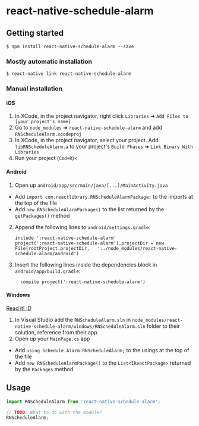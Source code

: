 
# react-native-schedule-alarm

## Getting started

`$ npm install react-native-schedule-alarm --save`

### Mostly automatic installation

`$ react-native link react-native-schedule-alarm`

### Manual installation


#### iOS

1. In XCode, in the project navigator, right click `Libraries` ➜ `Add Files to [your project's name]`
2. Go to `node_modules` ➜ `react-native-schedule-alarm` and add `RNScheduleAlarm.xcodeproj`
3. In XCode, in the project navigator, select your project. Add `libRNScheduleAlarm.a` to your project's `Build Phases` ➜ `Link Binary With Libraries`
4. Run your project (`Cmd+R`)<

#### Android

1. Open up `android/app/src/main/java/[...]/MainActivity.java`
  - Add `import com.reactlibrary.RNScheduleAlarmPackage;` to the imports at the top of the file
  - Add `new RNScheduleAlarmPackage()` to the list returned by the `getPackages()` method
2. Append the following lines to `android/settings.gradle`:
  	```
  	include ':react-native-schedule-alarm'
  	project(':react-native-schedule-alarm').projectDir = new File(rootProject.projectDir, 	'../node_modules/react-native-schedule-alarm/android')
  	```
3. Insert the following lines inside the dependencies block in `android/app/build.gradle`:
  	```
      compile project(':react-native-schedule-alarm')
  	```

#### Windows
[Read it! :D](https://github.com/ReactWindows/react-native)

1. In Visual Studio add the `RNScheduleAlarm.sln` in `node_modules/react-native-schedule-alarm/windows/RNScheduleAlarm.sln` folder to their solution, reference from their app.
2. Open up your `MainPage.cs` app
  - Add `using Schedule.Alarm.RNScheduleAlarm;` to the usings at the top of the file
  - Add `new RNScheduleAlarmPackage()` to the `List<IReactPackage>` returned by the `Packages` method


## Usage
```javascript
import RNScheduleAlarm from 'react-native-schedule-alarm';

// TODO: What to do with the module?
RNScheduleAlarm;
```
  